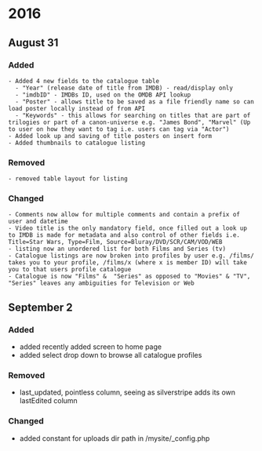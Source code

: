 # 2016 
 ## August 31
  ### Added 
	- Added 4 new fields to the catalogue table
	  - "Year" (release date of title from IMDB) - read/display only
	  - "imdbID" - IMDBs ID, used on the OMDB API lookup
	  - "Poster" - allows title to be saved as a file friendly name so can load poster locally instead of from API
	  - "Keywords" - this allows for searching on titles that are part of trilogies or part of a canon-universe e.g. "James Bond", "Marvel" (Up to user on how they want to tag i.e. users can tag via "Actor")
    - Added look up and saving of title posters on insert form
    - Added thumbnails to catalogue listing
  ### Removed 
	- removed table layout for listing
  ### Changed 
	- Comments now allow for multiple comments and contain a prefix of user and datetime
	- Video title is the only mandatory field, once filled out a look up to IMDB is made for metadata and also control of other fields i.e. Title=Star Wars, Type=Film, Source=Bluray/DVD/SCR/CAM/VOD/WEB	
	- listing now an unordered list for both Films and Series (tv)
	- Catalogue listings are now broken into profiles by user e.g. /films/ takes you to your profile, /films/x (where x is member ID) will take you to that users profile catalogue
	- Catalogue is now "Films" &  "Series" as opposed to "Movies" & "TV", "Series" leaves any ambiguities for Television or Web
	
## September 2
### Added
   - added recently added screen to home page
   - added select drop down to browse all catalogue profiles
### Removed
   - last_updated, pointless column, seeing as  silverstripe adds its own lastEdited column
### Changed
   - added constant for uploads dir path in /mysite/_config.php